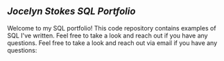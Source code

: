 ## *Jocelyn Stokes SQL Portfolio*

Welcome to my SQL portfolio! This code repository contains examples of SQL I've written. Feel free to take a look and reach out if you have any questions. Feel free to take a look and reach out via email if you have any questions: 
